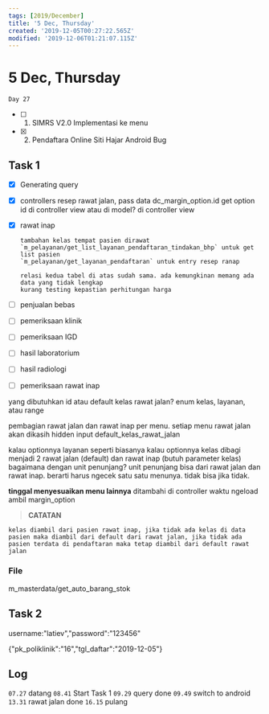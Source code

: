 ```yaml
---
tags: [2019/December]
title: '5 Dec, Thursday'
created: '2019-12-05T00:27:22.565Z'
modified: '2019-12-06T01:21:07.115Z'
---
```


# 5 Dec, Thursday

`Day 27`

- [ ] 1. SIMRS V2.0 Implementasi ke menu
- [X] 2. Pendaftara Online Siti Hajar Android Bug

## Task 1

- [X] Generating query
- [X] controllers resep rawat jalan, pass data dc_margin_option.id
      get option id di controller view atau di model? di controller view
- [X] rawat inap

      tambahan kelas tempat pasien dirawat
      `m_pelayanan/get_list_layanan_pendaftaran_tindakan_bhp` untuk get list pasien
      `m_pelayanan/get_layanan_pendaftaran` untuk entry resep ranap

      relasi kedua tabel di atas sudah sama. ada kemungkinan memang ada data yang tidak lengkap
      kurang testing kepastian perhitungan harga

- [ ] penjualan bebas
- [ ] pemeriksaan klinik
- [ ] pemeriksaan IGD
- [ ] hasil laboratorium
- [ ] hasil radiologi
- [ ] pemeriksaan rawat inap

yang dibutuhkan id atau default kelas rawat jalan?
enum kelas, layanan, atau range

pembagian rawat jalan dan rawat inap per menu. setiap menu rawat jalan akan dikasih hidden input default_kelas_rawat_jalan

kalau optionnya layanan seperti biasanya
kalau optionnya kelas dibagi menjadi 2 rawat jalan (default) dan rawat inap (butuh parameter kelas)
bagaimana dengan unit penunjang? unit penunjang bisa dari rawat jalan dan rawat inap. berarti harus ngecek satu satu menunya. tidak bisa jika tidak.

**tinggal menyesuaikan menu lainnya**
ditambahi di controller waktu ngeload ambil margin_option

> **CATATAN**
```
kelas diambil dari pasien rawat inap, jika tidak ada kelas di data pasien maka diambil dari default dari rawat jalan, jika tidak ada pasien terdata di pendaftaran maka tetap diambil dari default rawat jalan

```

### File
m_masterdata/get_auto_barang_stok     

## Task 2
username:"latiev","password":"123456"

{"pk_poliklinik":"16","tgl_daftar":"2019-12-05"}

## Log
`07.27` datang
`08.41` Start Task 1
`09.29` query done
`09.49` switch to android
`13.31` rawat jalan done
`16.15` pulang
